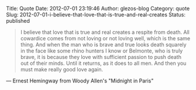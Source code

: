 Title: Quote
Date: 2012-07-01 23:19:46
Author: glezos-blog
Category: quote
Slug: 2012-07-01-i-believe-that-love-that-is-true-and-real-creates
Status: published

> I believe that love that is true and real creates a respite from death. All cowardice comes from not loving or not loving well, which is the same thing. And when the man who is brave and true looks death squarely in the face like some rhino hunters I know or Belmonte, who is truly brave, it is because they love with sufficient passion to push death out of their minds. Until it returns, as it does to all men. And then you must make really good love again.

&mdash; Ernest Hemingway from Woody Allen's "Midnight in Paris"
